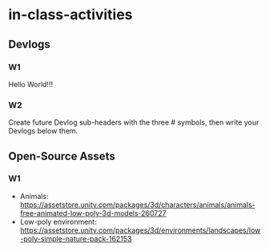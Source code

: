# in-class-activities
## Devlogs
### W1
Hello World!!!

### W2
Create future Devlog sub-headers with the three # symbols, then write your Devlogs below them.

## Open-Source Assets
### W1
- Animals: https://assetstore.unity.com/packages/3d/characters/animals/animals-free-animated-low-poly-3d-models-260727 
- Low-poly environment: https://assetstore.unity.com/packages/3d/environments/landscapes/low-poly-simple-nature-pack-162153 